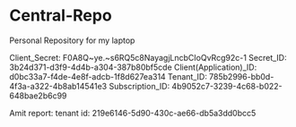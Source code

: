 # Central-Repo
Personal Repository for my laptop

Client_Secret: F0A8Q~ye.~s6RQ5c8NayagjLncbCIoQvRcg92c-1
Secret_ID: 3b24d371-d3f9-4d4b-a304-387b80bf5cde
Client(Application)_ID: d0bc33a7-f4de-4e8f-adcb-1f8d627ea314
Tenant_ID: 785b2996-bb0d-4f3a-a322-4b8ab14541e3
Subscription_ID: 4b9052c7-3239-4c68-b022-648bae2b6c99


Amit report: tenant id: 219e6146-5d90-430c-ae66-db5a3dd0bcc5
